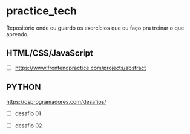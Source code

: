 # practice_tech
Repositório onde eu guardo os exercícios que eu faço pra treinar o que aprendo.

## HTML/CSS/JavaScript
- [ ] https://www.frontendpractice.com/projects/abstract

## PYTHON
https://osprogramadores.com/desafios/
- [ ] desafio 01
- [ ] desafio 02

